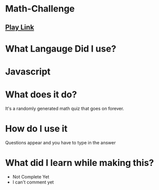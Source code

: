 # Math-Challenge

<a href="https://justicepro.github.io/Math-Challenge/"><h2>Play Link</h2></a>
<h1>What Langauge Did I use?</h1>
<h1>Javascript</h1>
<h1>What does it do?</h1>
It's a randomly generated math quiz that goes on forever.<br>
<h1>How do I use it</h1>
Questions appear and you have to type in the answer<br>
<h1>What did I learn while making this?</h1>
<ul>
  <li>Not Complete Yet</li>
  <li>I can't comment yet</li>
</ul>
